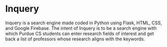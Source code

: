 # Inquery
Inquery is a search engine made coded in Python using Flask, HTML, CSS, and Google Firebase. The intent of Inquery is to be a search engine with which Purdue CS students can enter research fields of interest and get back a list of professors whose research aligns with the keywords.
